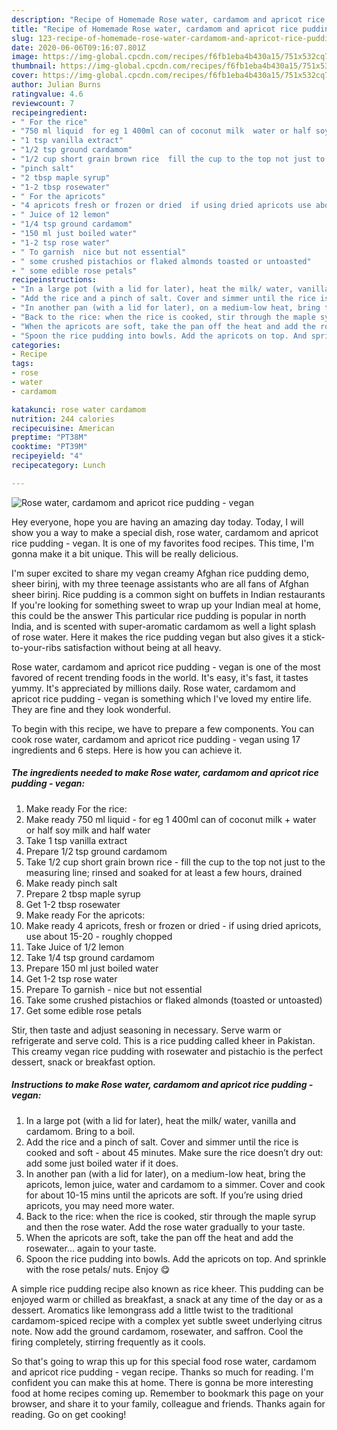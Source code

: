 ```yaml
---
description: "Recipe of Homemade Rose water, cardamom and apricot rice pudding - vegan"
title: "Recipe of Homemade Rose water, cardamom and apricot rice pudding - vegan"
slug: 123-recipe-of-homemade-rose-water-cardamom-and-apricot-rice-pudding-vegan
date: 2020-06-06T09:16:07.801Z
image: https://img-global.cpcdn.com/recipes/f6fb1eba4b430a15/751x532cq70/rose-water-cardamom-and-apricot-rice-pudding-vegan-recipe-main-photo.jpg
thumbnail: https://img-global.cpcdn.com/recipes/f6fb1eba4b430a15/751x532cq70/rose-water-cardamom-and-apricot-rice-pudding-vegan-recipe-main-photo.jpg
cover: https://img-global.cpcdn.com/recipes/f6fb1eba4b430a15/751x532cq70/rose-water-cardamom-and-apricot-rice-pudding-vegan-recipe-main-photo.jpg
author: Julian Burns
ratingvalue: 4.6
reviewcount: 7
recipeingredient:
- " For the rice"
- "750 ml liquid  for eg 1 400ml can of coconut milk  water or half soy milk and half water"
- "1 tsp vanilla extract"
- "1/2 tsp ground cardamom"
- "1/2 cup short grain brown rice  fill the cup to the top not just to the measuring line rinsed and soaked for at least a few hours drained"
- "pinch salt"
- "2 tbsp maple syrup"
- "1-2 tbsp rosewater"
- " For the apricots"
- "4 apricots fresh or frozen or dried  if using dried apricots use about 1520  roughly chopped"
- " Juice of 12 lemon"
- "1/4 tsp ground cardamom"
- "150 ml just boiled water"
- "1-2 tsp rose water"
- " To garnish  nice but not essential"
- " some crushed pistachios or flaked almonds toasted or untoasted"
- " some edible rose petals"
recipeinstructions:
- "In a large pot (with a lid for later), heat the milk/ water, vanilla and cardamom. Bring to a boil."
- "Add the rice and a pinch of salt. Cover and simmer until the rice is cooked and soft - about 45 minutes. Make sure the rice doesn’t dry out: add some just boiled water if it does."
- "In another pan (with a lid for later), on a medium-low heat, bring the apricots, lemon juice, water and cardamom to a simmer. Cover and cook for about 10-15 mins until the apricots are soft. If you’re using dried apricots, you may need more water."
- "Back to the rice: when the rice is cooked, stir through the maple syrup and then the rose water. Add the rose water gradually to your taste."
- "When the apricots are soft, take the pan off the heat and add the rosewater... again to your taste."
- "Spoon the rice pudding into bowls. Add the apricots on top. And sprinkle with the rose petals/ nuts. Enjoy 😋"
categories:
- Recipe
tags:
- rose
- water
- cardamom

katakunci: rose water cardamom 
nutrition: 244 calories
recipecuisine: American
preptime: "PT38M"
cooktime: "PT39M"
recipeyield: "4"
recipecategory: Lunch

---
```



![Rose water, cardamom and apricot rice pudding - vegan](https://img-global.cpcdn.com/recipes/f6fb1eba4b430a15/751x532cq70/rose-water-cardamom-and-apricot-rice-pudding-vegan-recipe-main-photo.jpg)

Hey everyone, hope you are having an amazing day today. Today, I will show you a way to make a special dish, rose water, cardamom and apricot rice pudding - vegan. It is one of my favorites food recipes. This time, I'm gonna make it a bit unique. This will be really delicious.

I&#39;m super excited to share my vegan creamy Afghan rice pudding demo, sheer birinj, with my three teenage assistants who are all fans of Afghan sheer birinj. Rice pudding is a common sight on buffets in Indian restaurants If you&#39;re looking for something sweet to wrap up your Indian meal at home, this could be the answer This particular rice pudding is popular in north India, and is scented with super-aromatic cardamom as well a light splash of rose water. Here it makes the rice pudding vegan but also gives it a stick-to-your-ribs satisfaction without being at all heavy.

Rose water, cardamom and apricot rice pudding - vegan is one of the most favored of recent trending foods in the world. It's easy, it's fast, it tastes yummy. It's appreciated by millions daily. Rose water, cardamom and apricot rice pudding - vegan is something which I've loved my entire life. They are fine and they look wonderful.


To begin with this recipe, we have to prepare a few components. You can cook rose water, cardamom and apricot rice pudding - vegan using 17 ingredients and 6 steps. Here is how you can achieve it.

<!--inarticleads1-->

##### The ingredients needed to make Rose water, cardamom and apricot rice pudding - vegan:

1. Make ready  For the rice:
1. Make ready 750 ml liquid - for eg 1 400ml can of coconut milk + water or half soy milk and half water
1. Take 1 tsp vanilla extract
1. Prepare 1/2 tsp ground cardamom
1. Take 1/2 cup short grain brown rice - fill the cup to the top not just to the measuring line; rinsed and soaked for at least a few hours, drained
1. Make ready pinch salt
1. Prepare 2 tbsp maple syrup
1. Get 1-2 tbsp rosewater
1. Make ready  For the apricots:
1. Make ready 4 apricots, fresh or frozen or dried - if using dried apricots, use about 15-20 - roughly chopped
1. Take  Juice of 1/2 lemon
1. Take 1/4 tsp ground cardamom
1. Prepare 150 ml just boiled water
1. Get 1-2 tsp rose water
1. Prepare  To garnish - nice but not essential
1. Take  some crushed pistachios or flaked almonds (toasted or untoasted)
1. Get  some edible rose petals


Stir, then taste and adjust seasoning in necessary. Serve warm or refrigerate and serve cold. This is a rice pudding called kheer in Pakistan. This creamy vegan rice pudding with rosewater and pistachio is the perfect dessert, snack or breakfast option. 

<!--inarticleads2-->

##### Instructions to make Rose water, cardamom and apricot rice pudding - vegan:

1. In a large pot (with a lid for later), heat the milk/ water, vanilla and cardamom. Bring to a boil.
1. Add the rice and a pinch of salt. Cover and simmer until the rice is cooked and soft - about 45 minutes. Make sure the rice doesn’t dry out: add some just boiled water if it does.
1. In another pan (with a lid for later), on a medium-low heat, bring the apricots, lemon juice, water and cardamom to a simmer. Cover and cook for about 10-15 mins until the apricots are soft. If you’re using dried apricots, you may need more water.
1. Back to the rice: when the rice is cooked, stir through the maple syrup and then the rose water. Add the rose water gradually to your taste.
1. When the apricots are soft, take the pan off the heat and add the rosewater... again to your taste.
1. Spoon the rice pudding into bowls. Add the apricots on top. And sprinkle with the rose petals/ nuts. Enjoy 😋


A simple rice pudding recipe also known as rice kheer. This pudding can be enjoyed warm or chilled as breakfast, a snack at any time of the day or as a dessert. Aromatics like lemongrass add a little twist to the traditional cardamom-spiced recipe with a complex yet subtle sweet underlying citrus note. Now add the ground cardamom, rosewater, and saffron. Cool the firing completely, stirring frequently as it cools. 

So that's going to wrap this up for this special food rose water, cardamom and apricot rice pudding - vegan recipe. Thanks so much for reading. I'm confident you can make this at home. There is gonna be more interesting food at home recipes coming up. Remember to bookmark this page on your browser, and share it to your family, colleague and friends. Thanks again for reading. Go on get cooking!
